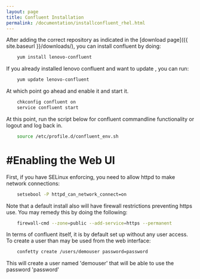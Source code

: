 ```yaml
---
layout: page
title: Confluent Installation
permalink: /documentation/installconfluent_rhel.html
---
```


After adding the correct repository as indicated in the [download page]({{ site.baseurl }}/downloads/), you can install confluent by doing:
```sh
	yum install lenovo-confluent
```	
If you already installed lenovo confluent and want to update , you can run: 
```sh    
	yum update lenovo-confluent
```	
At which point go ahead and enable it and start it.
```sh
	chkconfig confluent on
	service confluent start
```
At this point, run the script below for confluent commandline functionality or logout and log back in. 
```sh 
    source /etc/profile.d/confluent_env.sh
```
#Enabling the Web UI
====================

First, if you have SELinux enforcing, you need to allow httpd to make network
connections:
```sh
	setsebool -P httpd_can_network_connect=on
```
Note that a default install also will have firewall restrictions preventing
https use.  You may remedy this by doing the following:
```sh
	firewall-cmd --zone=public --add-service=https --permanent
```
In terms of confluent itself, it is by default set up without any user access.  To create a user than may be used from the web interface:
```sh
	confetty create /users/demouser password=password
```
This will create a user named 'demouser' that will be able to use the password
'password'

